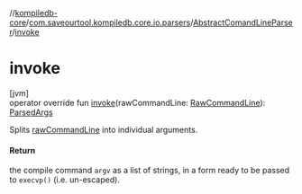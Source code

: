 //[kompiledb-core](../../../index.md)/[com.saveourtool.kompiledb.core.io.parsers](../index.md)/[AbstractComandLineParser](index.md)/[invoke](invoke.md)

# invoke

[jvm]\
operator override fun [invoke](invoke.md)(rawCommandLine: [RawCommandLine](../../com.saveourtool.kompiledb.core.io/index.md#1075615255%2FClasslikes%2F-937334835)): [ParsedArgs](../../com.saveourtool.kompiledb.core.io/index.md#1743527040%2FClasslikes%2F-937334835)

Splits [rawCommandLine](invoke.md) into individual arguments.

#### Return

the compile command `argv` as a list of strings, in a form ready to be passed to `execvp()` (i.e. un-escaped).

